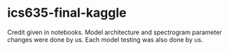 # ics635-final-kaggle

Credit given in notebooks. Model architecture and spectrogram parameter changes were done by us. Each model testing was also done by us.
